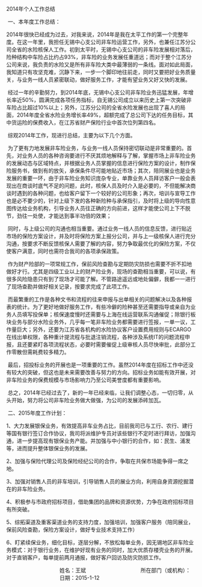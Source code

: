 

2014年个人工作总结

 一、本年度工作总结：

2014年很快已经成为过去，对我来说，2014年是我在太平工作的第一个完整年度。在这一年里，我担任无锡中心支公司非车险运营工作，另外，也兼任江苏分公司全省的水险核保人工作。初到太平时，无锡中心支公司的非车险发展相对落后，险种结构中车险占比约占93%，非车险的业务发展任重道远；而对于整个江苏分公司来说，我负责的水险又是所有非车险大类中最薄弱的一条线。面对如此局面，我知道只有攻坚克难，沉静下来，一步一个脚印地往前走，同时又要把好业务质量关，与业务一线人员紧密联动，做好服务工作，才能有望业务又好又快的发展。

 经过一年的辛勤努力，到2014年底，无锡中心支公司非车险业务迅猛发展，年增长率近50%，圆满完成各项任务指标，自无锡公司成立以来历史上第一次突破非车险占比超过10%以上；另外，江苏分公司的全省水险发展也出现了喜人的局面，2014年度全省水险业务增长率49%，超额完成了总公司下达的任务目标，其中货运险的保费收入，在江苏省财产保险行业中首次位列第四名。

 综观2014年工作，现进行总结，主要为以下几个方面。

 为了更有力地发展非车险业务，与业务一线人员保持密切联动是非常重要的。首先，对业务人员的各种咨询要进行不厌其烦地解释与了解，掌握市场上非车险业务的发展动态与区域特点，并根据业务人员掌握的信息进行保险方案的设计，制作保险服务书，做到有的放矢，承保条件尽可能地贴近市场；其次，陪同展业也是业务发展的重要一环，由于非车险业务知识庞杂专业，单靠业务人员拜访客户一般会表现出在商谈时底气不足的问题，此时，核保人员及时介入是必要的，不但能解决商谈时遇到的各种问题，也给客户留下一个较好的公司形象；再次，培训与宣导工作也是必不要少的，针对上级下发的各种新险种与承保指引，及时将上级的导向性意图传达给业务机构，引导业务人员往正确的方向前进，这样才能使公司上下不脱节，劲往一处使，才能达到事半功倍的效果；

 同时，与上级公司的沟通也相当重要。通过业务一线人员的信息反馈，进行贴近市场的保险方案设计，并及时将保险方案上报分公司，并与上一级核保人进行充分沟通，按要求不断反馈核保人需要了解的内容，努力争取最优化的保险方案，不仅使客户满意，同时也需符合我司的各项承保政策。

 作为财产险部的一项常规工作，保前风险查勘与定期防灾防损也需要不折不扣地做好才行。尤其是四级工业以上的财产险业务，现场的查勘相当重要，可以说，有很多风险隐患只有到了现场才可能了解。不管路途遥远或地处偏僻，我都一一进行了现场查勘并做好相关记录，按要求完成了此项工作。

 而最繁重的工作是各种文书和流程的往来申报与出单相关的问题解决以及各种报表的统计。为了更好地做好服务工作，有些冷僻的险种甚至还需要指导或亲自为业务人员填写投保单；核保速度慢时还需要与上海在线运营联系沟通催促；除银行板块业务与部分水险业务外，几乎每一笔非车险业务都需要进行签报，一单一议，工作量巨大；另外，还要为江苏省各机构的水险协议客户设置费用规则与ECARGO在线出单权限，各种重计提流程与批退注销流程，各种涉及系统IT的问题流程申报，且还要紧盯各项流程状态，必要时需要催促上级审核人员尽快审批，此部分工作零散但需耗费较多精力。

 最后，招投标业务的开展也是一项重要的工作。虽然2014年度在招标工作中还没有较大的突破，但这也是未来需要改善与努力的方向。招标业务如能有效开展，对非车险业务的保费规模与市场影响力乃至公司美誉度都有重要影响。

 总之，2014年已经过去了，新的一年已经来临，让我们调整心态，一切归零，从头开始，努力将公司非车险业务做大做强，为公司的发展添砖加瓦。

 二、2015年度工作计划：

1、大力发展银保业务，有效提高非车业务占比，目前我司已与工行、农行、建行等国有银行签订合作协议，我司将派维护专员对该些银行不定时进行拜访，加强沟通，进一步提高现有银保业务产能。并加强与中小银行的合作，如：民生、浦发等，进而提升整体银保业务的发展。

2、加强与保险代理公司及保险经纪公司的合作，争取在共保市场能争得一席之地。

3、加强对销售人员的非车培训，引导销售人员的展业方向，利用自身资源挖掘潜在的非车险业务。

4、积极参与市政府招标项目，借助集团的品牌和资源优势，力争在政府招标项目有所突破。

5、综拓渠道及重客渠道业务的支持力度，加强培训，加强客户服务（陪同展业，保前风险查勘，保险方案设计，做好专业技术支持工作）

6、盯紧续保业务，细化目标，逐层分解，不放松每单业务，因无锡地区非车险业务模式：对于银行业务，在维护好现有业务的同时，加大优质存楼壳业务的开展。对于直销客户，每单提前两月通报，做好客户回访及防灾防损工作。


                                    姓名：王斌
                                    所在部门（或机构）：
                                    日期：2015-1-12